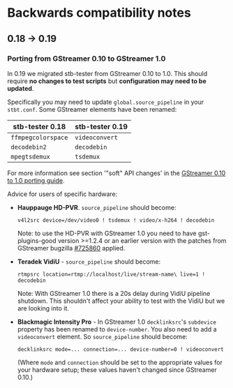 # Backwards compatibility notes

## 0.18 -> 0.19

### Porting from GStreamer 0.10 to GStreamer 1.0

In 0.19 we migrated stb-tester from GStreamer 0.10 to 1.0.  This should require
**no changes to test scripts** but **configuration may need to be updated**.

Specifically you may need to update `global.source_pipeline` in your
`stbt.conf`.  Some GStreamer elements have been renamed:

stb-tester 0.18    | stb-tester 0.19
------------------ | ---------------
`ffmpegcolorspace` | `videoconvert`
`decodebin2`       | `decodebin`
`mpegtsdemux`      | `tsdemux`

For more information see section '"soft" API changes' in the [GStreamer 0.10 to
1.0 porting guide][gstport].

Advice for users of specific hardware:

*   **Hauppauge HD-PVR**.  `source_pipeline` should become:

        v4l2src device=/dev/video0 ! tsdemux ! video/x-h264 ! decodebin

    Note: to use the HD-PVR with GStreamer 1.0 you need to have
    gst-plugins-good version >=1.2.4 or an earlier version with the patches
    from GStreamer bugzilla [#725860] applied.

*   **Teradek VidiU** - `source_pipeline` should become:

        rtmpsrc location=rtmp://localhost/live/stream-name\ live=1 ! decodebin

    Note: With GStreamer 1.0 there is a 20s delay during VidiU pipeline
    shutdown.  This shouldn't affect your ability to test with the VidiU but we
    are looking into it.

*   **Blackmagic Intensity Pro** - In GStreamer 1.0 `decklinksrc`'s `subdevice`
    property has been renamed to `device-number`. You also need to add a
    `videoconvert` element. So `source_pipeline` should become:

        decklinksrc mode=... connection=... device-number=0 ! videoconvert

    (Where `mode` and `connection` should be set to the appropriate values for
    your hardware setup; these values haven't changed since GStreamer 0.10.)

[gstport]: http://cgit.freedesktop.org/gstreamer/gstreamer/tree/docs/random/porting-to-1.0.txt
[#725860]: https://bugzilla.gnome.org/show_bug.cgi?id=725860
